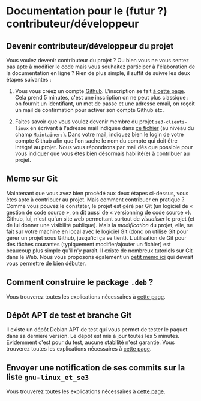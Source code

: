 # Documentation pour le (futur ?) contributeur/développeur


## Devenir contributeur/développeur du projet

Vous voulez devenir contributeur du projet ? Ou bien vous ne
vous sentez pas apte à modifier le code mais vous souhaitez
participer à l'élaboration de la documentation en ligne ?
Rien de plus simple, il suffit de suivre les deux étapes
suivantes :

1. Vous vous créez un compte [Github](https://github.com).
L'inscription se fait [à cette page](https://github.com/join).
Cela prend 5 minutes, c'est une inscription on ne peut plus
classique : on fournit un identifiant, un mot de passe et
une adresse email, on reçoit un mail de confirmation pour
activer son compte Github etc.

2. Faites savoir que vous voulez devenir membre du projet
`se3-clients-linux` en écrivant à l'adresse mail indiquée dans
[ce fichier](../../src/DEBIAN/control) (au niveau du champ
`Maintainer:`). Dans votre mail, indiquez bien le login de
votre compte Github afin que l'on sache le nom du compte qui
doit être intégré au projet. Nous vous répondrons par mail dès
que possible pour vous indiquer que vous êtes bien désormais
habilité(e) à contribuer au projet.


## Memo sur Git

Maintenant que vous avez bien procédé aux deux étapes
ci-dessus, vous êtes apte à contribuer au projet. Mais
comment contribuer en pratique ? Comme vous pouvez le
constater, le projet est géré par Git (un logiciel de «
gestion de code source », on dit aussi de « versionning de
code source »). Github, lui, n'est qu'un site web permettant
surtout de *visualiser* le projet (et de lui donner une
visibilité publique). Mais la *modification* du projet,
elle, se fait sur votre machine en local avec le logiciel
Git (donc on utilise Git pour gérer un projet sous Github,
jusqu'ici ça se tient). L'utilisation de Git pour des tâches
courantes (typiquement modifier/ajouter un fichier) est
beaucoup plus simple qu'il n'y paraît. Il existe de nombreux
tutoriels sur Git dans le Web. Nous vous proposons également
un [petit memo ici](memo-git.md) qui devrait vous permettre
de bien débuter.


## Comment construire le package `.deb` ?

Vous trouverez toutes les explications nécessaires à [cette page](build-package.md).


## Dépôt APT de test et branche Git

Il existe un dépôt Debian APT de test qui vous permet de
tester le paquet dans sa dernière version. Le dépôt est mis
à jour toutes les 5 minutes. Évidemment c'est pour du test,
aucune stabilité n'est garantie. Vous trouverez toutes les
explications nécessaires à [cette page](apt-repository.md).


## Envoyer une notification de ses commits sur la liste `gnu-linux_et_se3`

Vous trouverez toutes les explications nécessaires à [cette page](notification.md).


